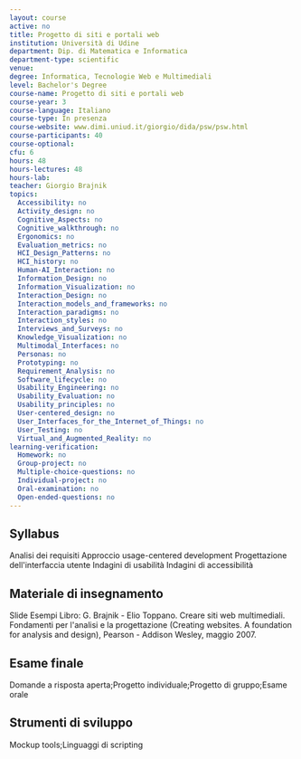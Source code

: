 ```yaml
---
layout: course
active: no
title: Progetto di siti e portali web
institution: Università di Udine
department: Dip. di Matematica e Informatica
department-type: scientific
venue: 
degree: Informatica, Tecnologie Web e Multimediali
level: Bachelor's Degree
course-name: Progetto di siti e portali web
course-year: 3
course-language: Italiano
course-type: In presenza
course-website: www.dimi.uniud.it/giorgio/dida/psw/psw.html
course-participants: 40
course-optional: 
cfu: 6
hours: 48
hours-lectures: 48
hours-lab: 
teacher: Giorgio Brajnik
topics: 
  Accessibility: no 
  Activity_design: no 
  Cognitive_Aspects: no 
  Cognitive_walkthrough: no 
  Ergonomics: no 
  Evaluation_metrics: no 
  HCI_Design_Patterns: no 
  HCI_history: no 
  Human-AI_Interaction: no 
  Information_Design: no 
  Information_Visualization: no 
  Interaction_Design: no 
  Interaction_models_and_frameworks: no 
  Interaction_paradigms: no 
  Interaction_styles: no 
  Interviews_and_Surveys: no 
  Knowledge_Visualization: no 
  Multimodal_Interfaces: no 
  Personas: no 
  Prototyping: no 
  Requirement_Analysis: no 
  Software_lifecycle: no 
  Usability_Engineering: no 
  Usability_Evaluation: no 
  Usability_principles: no 
  User-centered_design: no 
  User_Interfaces_for_the_Internet_of_Things: no 
  User_Testing: no 
  Virtual_and_Augmented_Reality: no 
learning-verification: 
  Homework: no 
  Group-project: no 
  Multiple-choice-questions: no 
  Individual-project: no 
  Oral-examination: no 
  Open-ended-questions: no 
---
```



## Syllabus 
Analisi dei requisiti
Approccio usage-centered development
Progettazione dell'interfaccia utente
Indagini di usabilità
Indagini di accessibilità

## Materiale di insegnamento 
Slide
Esempi
Libro: G. Brajnik - Elio Toppano. Creare siti web multimediali. Fondamenti per l'analisi e la progettazione (Creating websites. A foundation for analysis and design), Pearson - Addison Wesley, maggio 2007. 

## Esame finale 
Domande a risposta aperta;Progetto individuale;Progetto di gruppo;Esame orale

## Strumenti di sviluppo 
Mockup tools;Linguaggi di scripting
